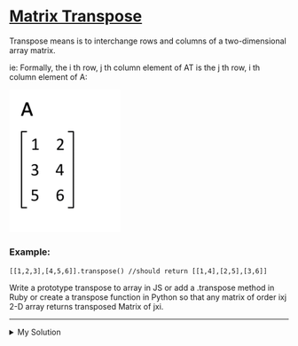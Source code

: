 # [Matrix Transpose](https://www.codewars.com/kata/52fba2a9adcd10b34300094c)

Transpose means is to interchange rows and columns of a two-dimensional array matrix.

ie: Formally, the i th row, j th column element of AT is the j th row, i th column element of A:

![matrix transpose](/images/matrix_transpose.gif)

### Example:

```
[[1,2,3],[4,5,6]].transpose() //should return [[1,4],[2,5],[3,6]]
```

Write a prototype transpose to array in JS or add a .transpose method in Ruby or create a transpose function in Python
so that any matrix of order ixj 2-D array returns transposed Matrix of jxi.

---

<details><summary>My Solution</summary>

```js
Array.prototype.transpose = function () {
  // Catch edge cases: return an empty array for an empty matrix, or a matrix with empty arrays for a matrix with no columns
  if (this.length === 0) return []
  if (this.length !== 0 && this[0].length === 0) return [[]]

  const result = [] // Initialize an array to store the transposed matrix
  let preRow = this.length // Number of rows in the original matrix
  let preCol = this[0].length // Number of columns in the original matrix

  // Generate empty arrays in the result for each column in the transposed matrix
  for (let i = 0; i < preCol; i++) {
    result.push([])
  }

  // Fill the transposed matrix by swapping rows with columns
  for (let col = 0; col < preCol; col++) {
    for (let row = 0; row < preRow; row++) {
      result[col][row] = this[row][col]
    }
  }

  return result // Return the transposed matrix
}
```

</details>
